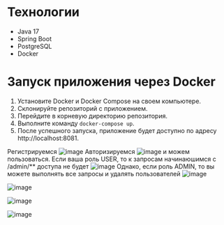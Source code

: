 # Технологии
- Java 17
- Spring Boot
- PostgreSQL
- Docker

# Запуск приложения через Docker
1. Установите Docker и Docker Compose на своем компьютере.
2. Склонируйте репозиторий с приложением.
3. Перейдите в корневую директорию репозитория.
4. Выполните команду `docker-compose up`.
5. После успешного запуска, приложение будет доступно по адресу http://localhost:8081.

Регистрируемся
![image](https://github.com/Dzmitry-yarik/Goods_storeJWT/assets/107866389/c91239f7-3560-490d-b14b-74dabcb04575)
Авторизируемся
![image](https://github.com/Dzmitry-yarik/Goods_storeJWT/assets/107866389/9c21405d-518f-4052-9caf-59be9d107e13)
и можем пользоваться.
Если ваша роль USER, то к запросам начинаюшимся с /admin/** доступа не будет
![image](https://github.com/Dzmitry-yarik/Goods_storeJWT/assets/107866389/2404245e-79a6-46ab-9483-6c380eaf08b0)
Однако, если роль ADMIN, то вы можете выполнять все запросы и удалять пользователей
![image](https://github.com/Dzmitry-yarik/Goods_storeJWT/assets/107866389/e7c0f9e2-3806-41bb-a23e-86190ccac776)

![image](https://github.com/Dzmitry-yarik/Goods_storeJWT/assets/107866389/38087b78-2607-4fd5-bd3b-432573076918)

![image](https://github.com/Dzmitry-yarik/Goods_storeJWT/assets/107866389/c18a4e95-2fca-4e68-86d2-9568233a5901)

![image](https://github.com/Dzmitry-yarik/Goods_storeJWT/assets/107866389/65b2c828-5ba1-49f4-a2c1-0f910b2a9403)



